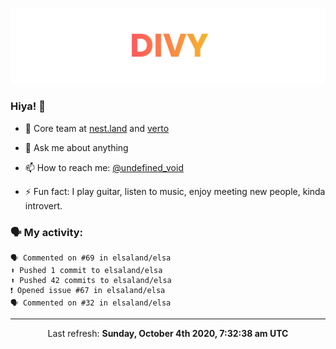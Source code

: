 
![](https://github.com/divy-work/divy-work/raw/master/assets/divy.png)

### Hiya! 👋

- 🔭 Core team at [nest.land](https://github.com/nestdotland/nest.land) and [verto](https://github.com/useverto/verto)

- 💬 Ask me about anything

- 📫 How to reach me: [@undefined_void](https://instagram.com/divy.exe)

- ⚡ Fun fact: I play guitar, listen to music, enjoy meeting new people, kinda introvert.

### 🗣 My activity:

```
🗣 Commented on #69 in elsaland/elsa
⬆️ Pushed 1 commit to elsaland/elsa
⬆️ Pushed 42 commits to elsaland/elsa
❗️ Opened issue #67 in elsaland/elsa
🗣 Commented on #32 in elsaland/elsa
```

------------
<p align="center">Last refresh: <b>Sunday, October 4th 2020, 7:32:38 am UTC</b></p>
